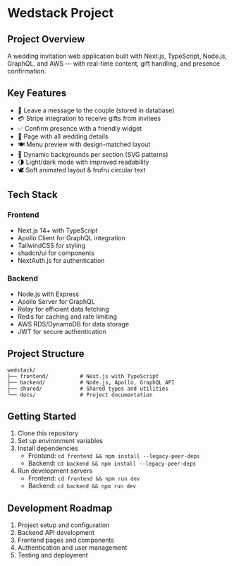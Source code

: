 # Wedstack Project

## Project Overview
A wedding invitation web application built with Next.js, TypeScript, Node.js, GraphQL, and AWS — with real-time content, gift handling, and presence confirmation.

## Key Features
- 💌 Leave a message to the couple (stored in database)
- 💳 Stripe integration to receive gifts from invitees
- ✅ Confirm presence with a friendly widget
- 📅 Page with all wedding details
- 🍽️ Menu preview with design-matched layout
- 🎨 Dynamic backgrounds per section (SVG patterns)
- 🌗 Light/dark mode with improved readability
- 🕊️ Soft animated layout & frufru circular text

## Tech Stack
### Frontend
- Next.js 14+ with TypeScript
- Apollo Client for GraphQL integration
- TailwindCSS for styling
- shadcn/ui for components
- NextAuth.js for authentication

### Backend
- Node.js with Express
- Apollo Server for GraphQL
- Relay for efficient data fetching
- Redis for caching and rate limiting
- AWS RDS/DynamoDB for data storage
- JWT for secure authentication

## Project Structure
```
wedstack/
├── frontend/          # Next.js with TypeScript
├── backend/           # Node.js, Apollo, GraphQL API
├── shared/            # Shared types and utilities
└── docs/              # Project documentation
```

## Getting Started
1. Clone this repository
2. Set up environment variables
3. Install dependencies
   - Frontend: `cd frontend && npm install --legacy-peer-deps`
   - Backend: `cd backend && npm install --legacy-peer-deps`
4. Run development servers
   - Frontend: `cd frontend && npm run dev`
   - Backend: `cd backend && npm run dev`

## Development Roadmap
1. Project setup and configuration
2. Backend API development
3. Frontend pages and components
4. Authentication and user management
5. Testing and deployment